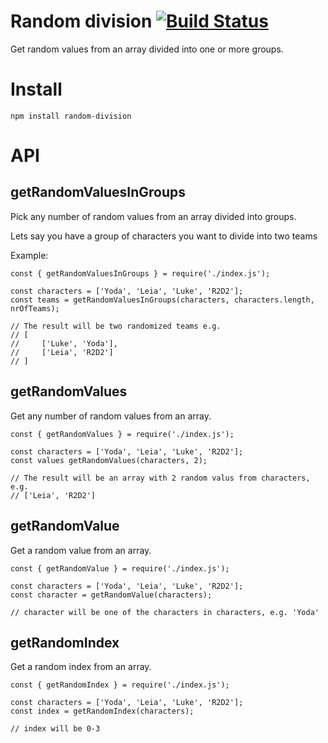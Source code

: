 # Random division [![Build Status](https://travis-ci.org/magnuskenneth/random-division.svg?branch=master)](https://travis-ci.org/magnuskenneth/random-division)
Get random values from an array divided into one or more groups.

# Install
`npm install random-division`

# API

## getRandomValuesInGroups
Pick any number of random values from an array divided into groups.

Lets say you have a group of characters you want to divide into two teams

Example:
```
const { getRandomValuesInGroups } = require('./index.js');

const characters = ['Yoda', 'Leia', 'Luke', 'R2D2'];
const teams = getRandomValuesInGroups(characters, characters.length, nrOfTeams);

// The result will be two randomized teams e.g.
// [
//     ['Luke', 'Yoda'],
//     ['Leia', 'R2D2']
// ]
```

## getRandomValues
Get any number of random values from an array.

```
const { getRandomValues } = require('./index.js');

const characters = ['Yoda', 'Leia', 'Luke', 'R2D2'];
const values getRandomValues(characters, 2);

// The result will be an array with 2 random valus from characters, e.g.
// ['Leia', 'R2D2']
```

## getRandomValue
Get a random value from an array.

```
const { getRandomValue } = require('./index.js');

const characters = ['Yoda', 'Leia', 'Luke', 'R2D2'];
const character = getRandomValue(characters);

// character will be one of the characters in characters, e.g. 'Yoda'
```

## getRandomIndex
Get a random index from an array.

```
const { getRandomIndex } = require('./index.js');

const characters = ['Yoda', 'Leia', 'Luke', 'R2D2'];
const index = getRandomIndex(characters);

// index will be 0-3
```